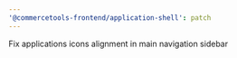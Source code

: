 ```yaml
---
'@commercetools-frontend/application-shell': patch
---
```


Fix applications icons alignment in main navigation sidebar
